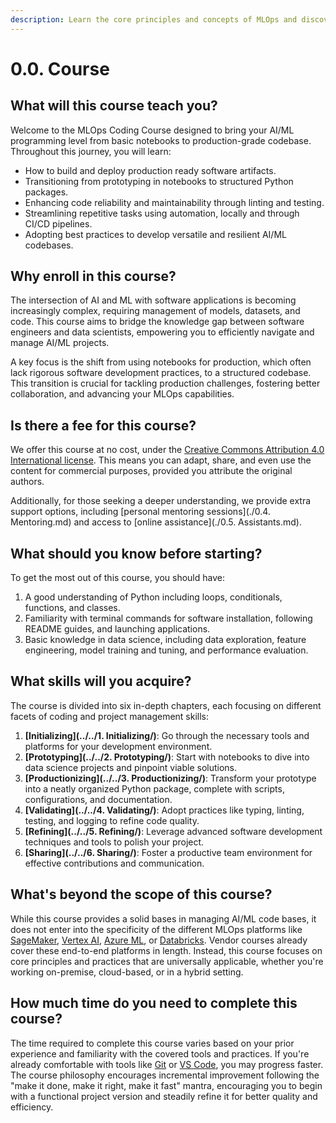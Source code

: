 ```yaml
---
description: Learn the core principles and concepts of MLOps and discover how this course can help you build production-ready AI/ML projects with Python.
---
```


# 0.0. Course

## What will this course teach you?

Welcome to the MLOps Coding Course designed to bring your AI/ML programming level from basic notebooks to production-grade codebase. Throughout this journey, you will learn:

- How to build and deploy production ready software artifacts.
- Transitioning from prototyping in notebooks to structured Python packages.
- Enhancing code reliability and maintainability through linting and testing.
- Streamlining repetitive tasks using automation, locally and through CI/CD pipelines.
- Adopting best practices to develop versatile and resilient AI/ML codebases.

## Why enroll in this course?

The intersection of AI and ML with software applications is becoming increasingly complex, requiring management of models, datasets, and code. This course aims to bridge the knowledge gap between software engineers and data scientists, empowering you to efficiently navigate and manage AI/ML projects.

A key focus is the shift from using notebooks for production, which often lack rigorous software development practices, to a structured codebase. This transition is crucial for tackling production challenges, fostering better collaboration, and advancing your MLOps capabilities.

## Is there a fee for this course?

We offer this course at no cost, under the [Creative Commons Attribution 4.0 International license](https://creativecommons.org/licenses/by/4.0/deed.en). This means you can adapt, share, and even use the content for commercial purposes, provided you attribute the original authors.

Additionally, for those seeking a deeper understanding, we provide extra support options, including [personal mentoring sessions](./0.4. Mentoring.md) and access to [online assistance](./0.5. Assistants.md).

## What should you know before starting?

To get the most out of this course, you should have:

1. A good understanding of Python including loops, conditionals, functions, and classes.
2. Familiarity with terminal commands for software installation, following README guides, and launching applications.
3. Basic knowledge in data science, including data exploration, feature engineering, model training and tuning, and performance evaluation.

## What skills will you acquire?

The course is divided into six in-depth chapters, each focusing on different facets of coding and project management skills:

1. **[Initializing](../../1. Initializing/)**: Go through the necessary tools and platforms for your development environment.
2. **[Prototyping](../../2. Prototyping/)**: Start with notebooks to dive into data science projects and pinpoint viable solutions.
3. **[Productionizing](../../3. Productionizing/)**: Transform your prototype into a neatly organized Python package, complete with scripts, configurations, and documentation.
4. **[Validating](../../4. Validating/)**: Adopt practices like typing, linting, testing, and logging to refine code quality.
5. **[Refining](../../5. Refining/)**: Leverage advanced software development techniques and tools to polish your project.
6. **[Sharing](../../6. Sharing/)**: Foster a productive team environment for effective contributions and communication.

## What's beyond the scope of this course?

While this course provides a solid bases in managing AI/ML code bases, it does not enter into the specificity of the different MLOps platforms like [SageMaker](https://aws.amazon.com/sagemaker/), [Vertex AI](https://cloud.google.com/vertex-ai/), [Azure ML](https://azure.microsoft.com/en-us/products/machine-learning), or [Databricks](https://www.databricks.com/). Vendor courses already cover these end-to-end platforms in length. Instead, this course focuses on core principles and practices that are universally applicable, whether you're working on-premise, cloud-based, or in a hybrid setting.

## How much time do you need to complete this course?

The time required to complete this course varies based on your prior experience and familiarity with the covered tools and practices. If you're already comfortable with tools like [Git](https://git-scm.com/) or [VS Code](https://code.visualstudio.com/), you may progress faster. The course philosophy encourages incremental improvement following the "make it done, make it right, make it fast" mantra, encouraging you to begin with a functional project version and steadily refine it for better quality and efficiency.
